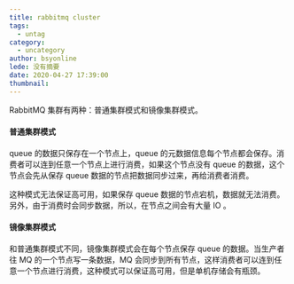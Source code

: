 ```yaml
---
title: rabbitmq cluster
tags:
  - untag
category:
  - uncategory
author: bsyonline
lede: 没有摘要
date: 2020-04-27 17:39:00
thumbnail:
---
```




RabbitMQ 集群有两种：普通集群模式和镜像集群模式。

#### 普通集群模式

queue 的数据只保存在一个节点上，queue 的元数据信息每个节点都会保存。消费者可以连到任意一个节点上进行消费，如果这个节点没有 queue 的数据，这个节点会先从保存 queue 数据的节点把数据同步过来，再给消费者消费。

这种模式无法保证高可用，如果保存 queue 数据的节点宕机，数据就无法消费。另外，由于消费时会同步数据，所以，在节点之间会有大量 IO 。

#### 镜像集群模式

和普通集群模式不同，镜像集群模式会在每个节点保存 queue 的数据。当生产者往 MQ 的一个节点写一条数据，MQ 会同步到所有节点，这样消费者可以连到任意一个节点进行消费，这种模式可以保证高可用，但是单机存储会有瓶颈。